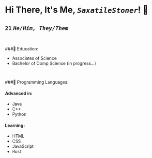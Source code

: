 # Hi There, It's Me, <i>`SaxatileStoner`</i>! 👋

## <b>`21`</b> <i>`He/Him, They/Them`</i>

<br>

###🏫 Education:

<ul>
    <li>Associates of Science</li>
    <li>Bachelor of Comp Science (in progress...)</li>
</ul>

<br>

###💽 Programming Languages:

#### Advanced in:

<ul>
    <li>Java</li>
    <li>C++</li>
    <li>Python</li>
</ul>

#### Learning:

<ul>
    <li>HTML</li>
    <li>CSS</li>
    <li>JavaScript</li>
    <li>Rust</li>
</ul>

<!--
**SaxatileStoner/SaxatileStoner** is a ✨ _special_ ✨ repository because its `README.md` (this file) appears on your GitHub profile.

Here are some ideas to get you started:

- 🔭 I’m currently working on ...
- 🌱 I’m currently learning ...
- 👯 I’m looking to collaborate on ...
- 🤔 I’m looking for help with ...
- 💬 Ask me about ...
- 📫 How to reach me: ...
- 😄 Pronouns: ...
- ⚡ Fun fact: ...
-->

